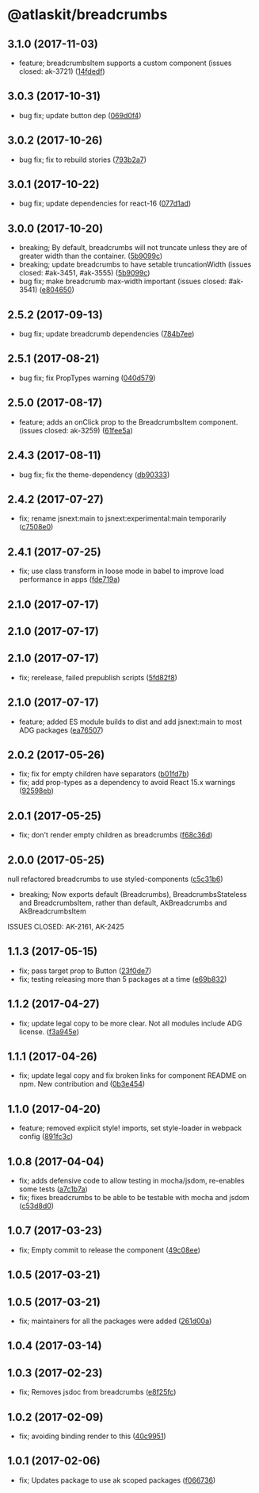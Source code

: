 # @atlaskit/breadcrumbs

## 3.1.0 (2017-11-03)



* feature; breadcrumbsItem supports a custom component (issues closed: ak-3721) ([14fdedf](https://bitbucket.org/atlassian/atlaskit/commits/14fdedf))
## 3.0.3 (2017-10-31)

* bug fix; update button dep ([069d0f4](https://bitbucket.org/atlassian/atlaskit/commits/069d0f4))
## 3.0.2 (2017-10-26)

* bug fix; fix to rebuild stories ([793b2a7](https://bitbucket.org/atlassian/atlaskit/commits/793b2a7))
## 3.0.1 (2017-10-22)

* bug fix; update dependencies for react-16 ([077d1ad](https://bitbucket.org/atlassian/atlaskit/commits/077d1ad))
## 3.0.0 (2017-10-20)





* breaking; By default, breadcrumbs will not truncate unless they are of greater width than the container. ([5b9099c](https://bitbucket.org/atlassian/atlaskit/commits/5b9099c))
* breaking; update breadcrumbs to have setable truncationWidth (issues closed: #ak-3451, #ak-3555) ([5b9099c](https://bitbucket.org/atlassian/atlaskit/commits/5b9099c))
* bug fix; make breadcrumb max-width important (issues closed: #ak-3541) ([e804650](https://bitbucket.org/atlassian/atlaskit/commits/e804650))
## 2.5.2 (2017-09-13)

* bug fix; update breadcrumb dependencies ([784b7ee](https://bitbucket.org/atlassian/atlaskit/commits/784b7ee))


## 2.5.1 (2017-08-21)

* bug fix; fix PropTypes warning ([040d579](https://bitbucket.org/atlassian/atlaskit/commits/040d579))
## 2.5.0 (2017-08-17)



* feature; adds an onClick prop to the BreadcrumbsItem component. (issues closed: ak-3259) ([61fee5a](https://bitbucket.org/atlassian/atlaskit/commits/61fee5a))
## 2.4.3 (2017-08-11)

* bug fix; fix the theme-dependency ([db90333](https://bitbucket.org/atlassian/atlaskit/commits/db90333))








## 2.4.2 (2017-07-27)


* fix; rename jsnext:main to jsnext:experimental:main temporarily ([c7508e0](https://bitbucket.org/atlassian/atlaskit/commits/c7508e0))

## 2.4.1 (2017-07-25)


* fix; use class transform in loose mode in babel to improve load performance in apps ([fde719a](https://bitbucket.org/atlassian/atlaskit/commits/fde719a))

## 2.1.0 (2017-07-17)

## 2.1.0 (2017-07-17)

## 2.1.0 (2017-07-17)


* fix; rerelease, failed prepublish scripts ([5fd82f8](https://bitbucket.org/atlassian/atlaskit/commits/5fd82f8))

## 2.1.0 (2017-07-17)


* feature; added ES module builds to dist and add jsnext:main to most ADG packages ([ea76507](https://bitbucket.org/atlassian/atlaskit/commits/ea76507))

## 2.0.2 (2017-05-26)


* fix; fix for empty children have separators ([b01fd7b](https://bitbucket.org/atlassian/atlaskit/commits/b01fd7b))
* fix; add prop-types as a dependency to avoid React 15.x warnings ([92598eb](https://bitbucket.org/atlassian/atlaskit/commits/92598eb))

## 2.0.1 (2017-05-25)


* fix; don't render empty children as breadcrumbs ([f68c36d](https://bitbucket.org/atlassian/atlaskit/commits/f68c36d))

## 2.0.0 (2017-05-25)


null refactored breadcrumbs to use styled-components ([c5c31b6](https://bitbucket.org/atlassian/atlaskit/commits/c5c31b6))


* breaking; Now exports default (Breadcrumbs), BreadcrumbsStateless and BreadcrumbsItem, rather than default,
AkBreadcrumbs and AkBreadcrumbsItem

ISSUES CLOSED: AK-2161, AK-2425

## 1.1.3 (2017-05-15)


* fix; pass target prop to Button ([23f0de7](https://bitbucket.org/atlassian/atlaskit/commits/23f0de7))
* fix; testing releasing more than 5 packages at a time ([e69b832](https://bitbucket.org/atlassian/atlaskit/commits/e69b832))

## 1.1.2 (2017-04-27)


* fix; update legal copy to be more clear. Not all modules include ADG license. ([f3a945e](https://bitbucket.org/atlassian/atlaskit/commits/f3a945e))

## 1.1.1 (2017-04-26)


* fix; update legal copy and fix broken links for component README on npm. New contribution and ([0b3e454](https://bitbucket.org/atlassian/atlaskit/commits/0b3e454))

## 1.1.0 (2017-04-20)


* feature; removed explicit style! imports, set style-loader in webpack config ([891fc3c](https://bitbucket.org/atlassian/atlaskit/commits/891fc3c))

## 1.0.8 (2017-04-04)


* fix; adds defensive code to allow testing in mocha/jsdom, re-enables some tests ([a7c1b7a](https://bitbucket.org/atlassian/atlaskit/commits/a7c1b7a))
* fix; fixes breadcrumbs to be able to be testable with mocha and jsdom ([c53d8d0](https://bitbucket.org/atlassian/atlaskit/commits/c53d8d0))

## 1.0.7 (2017-03-23)


* fix; Empty commit to release the component ([49c08ee](https://bitbucket.org/atlassian/atlaskit/commits/49c08ee))

## 1.0.5 (2017-03-21)

## 1.0.5 (2017-03-21)


* fix; maintainers for all the packages were added ([261d00a](https://bitbucket.org/atlassian/atlaskit/commits/261d00a))

## 1.0.4 (2017-03-14)

## 1.0.3 (2017-02-23)


* fix; Removes jsdoc from breadcrumbs ([e8f25fc](https://bitbucket.org/atlassian/atlaskit/commits/e8f25fc))

## 1.0.2 (2017-02-09)


* fix; avoiding binding render to this ([40c9951](https://bitbucket.org/atlassian/atlaskit/commits/40c9951))

## 1.0.1 (2017-02-06)


* fix; Updates package to use ak scoped packages ([f066736](https://bitbucket.org/atlassian/atlaskit/commits/f066736))
